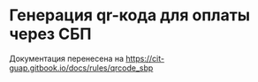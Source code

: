 # Генерация qr-кода для оплаты через СБП

Документация перенесена на https://cit-guap.gitbook.io/docs/rules/qrcode_sbp
